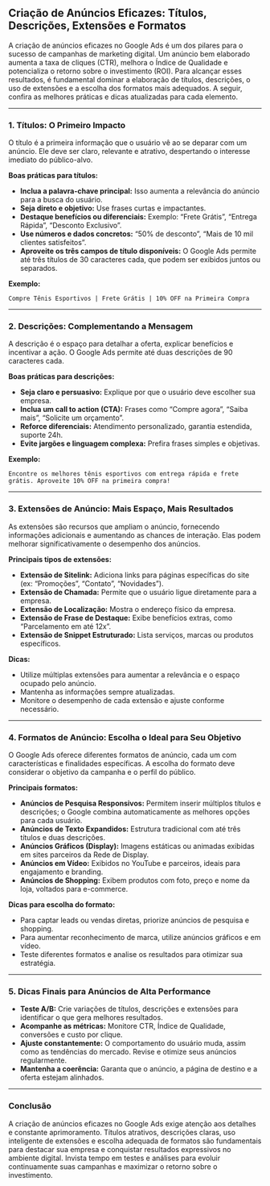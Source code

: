 
## Criação de Anúncios Eficazes: Títulos, Descrições, Extensões e Formatos

A criação de anúncios eficazes no Google Ads é um dos pilares para o sucesso de campanhas de marketing digital. Um anúncio bem elaborado aumenta a taxa de cliques (CTR), melhora o Índice de Qualidade e potencializa o retorno sobre o investimento (ROI). Para alcançar esses resultados, é fundamental dominar a elaboração de títulos, descrições, o uso de extensões e a escolha dos formatos mais adequados. A seguir, confira as melhores práticas e dicas atualizadas para cada elemento.

---

### 1. Títulos: O Primeiro Impacto

O título é a primeira informação que o usuário vê ao se deparar com um anúncio. Ele deve ser claro, relevante e atrativo, despertando o interesse imediato do público-alvo.

**Boas práticas para títulos:**
- **Inclua a palavra-chave principal:** Isso aumenta a relevância do anúncio para a busca do usuário.
- **Seja direto e objetivo:** Use frases curtas e impactantes.
- **Destaque benefícios ou diferenciais:** Exemplo: “Frete Grátis”, “Entrega Rápida”, “Desconto Exclusivo”.
- **Use números e dados concretos:** “50% de desconto”, “Mais de 10 mil clientes satisfeitos”.
- **Aproveite os três campos de título disponíveis:** O Google Ads permite até três títulos de 30 caracteres cada, que podem ser exibidos juntos ou separados.

**Exemplo:**
```
Compre Tênis Esportivos | Frete Grátis | 10% OFF na Primeira Compra
```

---

### 2. Descrições: Complementando a Mensagem

A descrição é o espaço para detalhar a oferta, explicar benefícios e incentivar a ação. O Google Ads permite até duas descrições de 90 caracteres cada.

**Boas práticas para descrições:**
- **Seja claro e persuasivo:** Explique por que o usuário deve escolher sua empresa.
- **Inclua um call to action (CTA):** Frases como “Compre agora”, “Saiba mais”, “Solicite um orçamento”.
- **Reforce diferenciais:** Atendimento personalizado, garantia estendida, suporte 24h.
- **Evite jargões e linguagem complexa:** Prefira frases simples e objetivas.

**Exemplo:**
```
Encontre os melhores tênis esportivos com entrega rápida e frete grátis. Aproveite 10% OFF na primeira compra!
```

---

### 3. Extensões de Anúncio: Mais Espaço, Mais Resultados

As extensões são recursos que ampliam o anúncio, fornecendo informações adicionais e aumentando as chances de interação. Elas podem melhorar significativamente o desempenho dos anúncios.

**Principais tipos de extensões:**
- **Extensão de Sitelink:** Adiciona links para páginas específicas do site (ex: “Promoções”, “Contato”, “Novidades”).
- **Extensão de Chamada:** Permite que o usuário ligue diretamente para a empresa.
- **Extensão de Localização:** Mostra o endereço físico da empresa.
- **Extensão de Frase de Destaque:** Exibe benefícios extras, como “Parcelamento em até 12x”.
- **Extensão de Snippet Estruturado:** Lista serviços, marcas ou produtos específicos.

**Dicas:**
- Utilize múltiplas extensões para aumentar a relevância e o espaço ocupado pelo anúncio.
- Mantenha as informações sempre atualizadas.
- Monitore o desempenho de cada extensão e ajuste conforme necessário.

---

### 4. Formatos de Anúncio: Escolha o Ideal para Seu Objetivo

O Google Ads oferece diferentes formatos de anúncio, cada um com características e finalidades específicas. A escolha do formato deve considerar o objetivo da campanha e o perfil do público.

**Principais formatos:**
- **Anúncios de Pesquisa Responsivos:** Permitem inserir múltiplos títulos e descrições; o Google combina automaticamente as melhores opções para cada usuário.
- **Anúncios de Texto Expandidos:** Estrutura tradicional com até três títulos e duas descrições.
- **Anúncios Gráficos (Display):** Imagens estáticas ou animadas exibidas em sites parceiros da Rede de Display.
- **Anúncios em Vídeo:** Exibidos no YouTube e parceiros, ideais para engajamento e branding.
- **Anúncios de Shopping:** Exibem produtos com foto, preço e nome da loja, voltados para e-commerce.

**Dicas para escolha do formato:**
- Para captar leads ou vendas diretas, priorize anúncios de pesquisa e shopping.
- Para aumentar reconhecimento de marca, utilize anúncios gráficos e em vídeo.
- Teste diferentes formatos e analise os resultados para otimizar sua estratégia.

---

### 5. Dicas Finais para Anúncios de Alta Performance

- **Teste A/B:** Crie variações de títulos, descrições e extensões para identificar o que gera melhores resultados.
- **Acompanhe as métricas:** Monitore CTR, Índice de Qualidade, conversões e custo por clique.
- **Ajuste constantemente:** O comportamento do usuário muda, assim como as tendências do mercado. Revise e otimize seus anúncios regularmente.
- **Mantenha a coerência:** Garanta que o anúncio, a página de destino e a oferta estejam alinhados.

---

### Conclusão

A criação de anúncios eficazes no Google Ads exige atenção aos detalhes e constante aprimoramento. Títulos atrativos, descrições claras, uso inteligente de extensões e escolha adequada de formatos são fundamentais para destacar sua empresa e conquistar resultados expressivos no ambiente digital. Invista tempo em testes e análises para evoluir continuamente suas campanhas e maximizar o retorno sobre o investimento.

```
